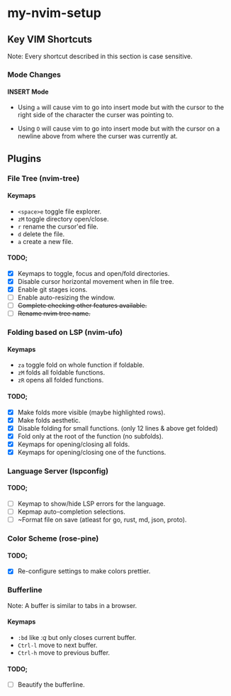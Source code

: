 # my-nvim-setup

## Key VIM Shortcuts

Note: Every shortcut described in this section is case sensitive.

### Mode Changes

#### INSERT Mode
* Using `a` will cause vim to go into insert mode but with the cursor to the
right side of the character the curser was pointing to.

* Using `O` will cause vim to go into insert mode but with the cursor on a
newline above from where the curser was currently at.


## Plugins

### File Tree (nvim-tree)

#### Keymaps
* `<space>e` toggle file explorer.
* `zM` toggle directory open/close.
* `r` rename the cursor'ed file.
* `d` delete the file.
* `a` create a new file.

#### TODO;
- [x] Keymaps to toggle, focus and open/fold directories.
- [X] Disable cursor horizontal movement when in file tree.
- [x] Enable git stages icons.
- [ ] Enable auto-resizing the window.
- [ ] ~~Complete checking other features available.~~
- [ ] ~~Rename nvim tree name.~~

### Folding based on LSP (nvim-ufo)

#### Keymaps
* `za` toggle fold on whole function if foldable.
* `zM` folds all foldable functions.
* `zR` opens all folded functions.

#### TODO;
- [x] Make folds more visible (maybe highlighted rows).
- [x] Make folds aesthetic.
- [x] Disable folding for small functions. (only 12 lines & above get folded)
- [x] Fold only at the root of the function (no subfolds).
- [x] Keymaps for opening/closing all folds.
- [x] Keymaps for opening/closing one of the functions.

### Language Server (lspconfig)

#### TODO;
- [ ] Keymap to show/hide LSP errors for the language.
- [ ] Kepmap auto-completion selections.
- [ ] ~Format file on save (atleast for go, rust, md, json, proto).

### Color Scheme (rose-pine)

#### TODO;
- [x] Re-configure settings to make colors prettier.

### Bufferline

Note: A buffer is similar to tabs in a browser.

#### Keymaps
* `:bd` like *:q* but only closes current buffer.
* `Ctrl-l` move to next buffer.
* `Ctrl-h` move to previous buffer.

#### TODO;
- [ ] Beautify  the bufferline.
